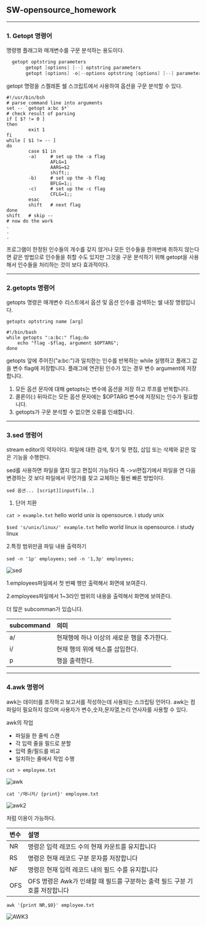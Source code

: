 ## SW-opensource_homework
---

### **1. Getopt 명령어**

명령행 플래그와 매개변수를 구문 분석하는 용도이다.

``` c
  getopt optstring parameters
       getopt [options] [--] optstring parameters
       getopt [options] -o|--options optstring [options] [--] parameters
 ```
getopt 명령을 스켈레톤 쉘 스크립트에서 사용하여 옵션을 구문 분석할 수 있다.
```
#!/usr/bin/bsh
# parse command line into arguments
set -- `getopt a:bc $*`
# check result of parsing
if [ $? != 0 ]
then
        exit 1
fi
while [ $1 != -- ]
do
        case $1 in
        -a)     # set up the -a flag
                AFLG=1
                AARG=$2
                shift;;
        -b)     # set up the -b flag
                BFLG=1;;
        -c)     # set up the -c flag
                CFLG=1;;
        esac
        shift   # next flag
done
shift   # skip --
# now do the work
.
.
.
```
프로그램이 한정된 인수들의 개수를 갖지 않거나 모든 인수들을 한꺼번에 취하지 않는다면 같은 방법으로 인수들을 취할 수도 있지만 그것을 구문 분석하기 위해 getopt을 사용해서 인수들을 처리하는 것이 보다 효과적이다.

---

### **2.getopts 명령어**

getopts 명령은 매개변수 리스트에서 옵션 및 옵션 인수를 검색하는 쉘 내장 명령입니다.

`getopts optstring name [arg]`

```
#!/bin/bash 
while getopts ":a:bc:" flag;do 
    echo "flag -$flag, argument $OPTARG"; 
done
```
getopts 앞에 주어진("a:bc:")과 일치한는 인수를 반복하는 while 실행하고 플래그 값을 변수 flag에 저장합니다.
플래그에 연관된 인수가 있는 경우 변수 argument에 저장합니다.


1) 모든 옵션 문자에 대해 getopts는 변수에 옵션을 저장 하고 루프를 반복합니다.
2) 콜론이(:) 뒤따르는 모든 옵션 문자에는 $OPTARG 변수에 저장되는 인수가 필요합니다.
3) getopts가 구문 분석할 수 없으면 오류를 인쇄합니다.


---

### **3.sed 명렁어**

stream editor의 약자이다. 파일에 대한 검색, 찾기 및 편집, 삽입 또는 삭제와 같은 많은 기능을 수행한다.

sed를 사용하면 파일을 열지 않고 편집이 가능하다 즉 ->vi편집기에서 파일을 연 다음 변경하는 것 보다 파일에서 무언가를 찾고 교체하는 훨씬 빠른 방법이다.

`sed 옵션... [script][inputfile..]`

1. 단어 치환

`cat > example.txt` 
hello world unix is opensource. i study unix

`$sed 's/unix/linux/' example.txt`
hello world linux is opensource. i study linux

2.특정 범위만큼 파일 내용 출력하기

`sed -n '1p' employees;`
`sed -n '1,3p' employees;`

![sed](https://user-images.githubusercontent.com/94780831/142763926-b4d8c807-e85a-4a1c-b32a-086929d3de64.PNG)

1.employees파일에서 첫 번째 행만 출력해서 화면에 보여준다.

2.employees파일에서 1~3라인 범위의 내용을 출력해서 화면에 보여준다.

더 많은 subcomman가 있습니다.

|subcommand|의미|
|:---|:---|
|a/|현재행에 하나 이상의 새로운 행을 추가한다.|
|i/|현재 행의 위에 텍스를 삽입한다.|
|p|행을 출력한다.|

---
### **4.awk 명령어**

awk는 데이터를 조작하고 보고서를 작성하는데 사용되는 스크립팅 언어다. awk는 컴파일이 필요하지 않으며 사용자가 변수,숫자,문자열,논리 연사자를 사용할 수 있다.

awk의 작업

+ 파일을 한 줄씩 스캔
+ 각 입력 줄을 필드로 분할
+ 입력 줄/필드를 비교
+ 일치하는 줄에서 작업 수행

`cat > employee.txt`

![awk](https://user-images.githubusercontent.com/94780831/142764399-5f94713f-a037-4306-8f20-6d8781f8a160.PNG)

`cat '/매니저/ {print}' employee.txt`


![awk2](https://user-images.githubusercontent.com/94780831/142764456-9ab53f0e-c019-4e09-9eff-722073d8866d.PNG)

처럼 이용이 가능하다.

|변수|설명|
|:---|:---|
|NR|명령은 입력 레코드 수의 현재 카운트를 유지합니다|
|RS|명령은 현재 레코드 구분 문자를 저장합니다|
|NF|명령은 현재 입력 레코드 내의 필드 수를 유지합니다
|OFS|OFS 명령은 Awk가 인쇄할 때 필드를 구분하는 출력 필드 구분 기호를 저장합니다|

`awk '{print NR,$0}' employee.txt `

![AWK3](https://user-images.githubusercontent.com/94780831/142764651-4ded52b9-bf35-45da-ab39-4479b81d4ccb.PNG)
